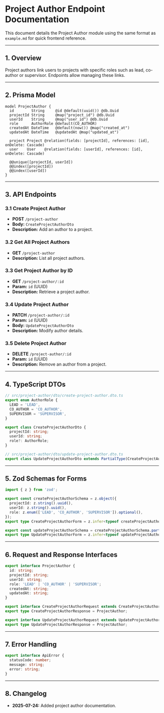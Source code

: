 # Project Author Endpoint Documentation

This document details the Project Author module using the same format as `example.md` for quick frontend reference.

---

## 1. Overview

Project authors link users to projects with specific roles such as lead, co-author or supervisor. Endpoints allow managing these links.

---

## 2. Prisma Model

```prisma
model ProjectAuthor {
  id        String     @id @default(uuid()) @db.Uuid
  projectId String     @map("project_id") @db.Uuid
  userId    String     @map("user_id") @db.Uuid
  role      AuthorRole @default(CO_AUTHOR)
  createdAt DateTime   @default(now()) @map("created_at")
  updatedAt DateTime   @updatedAt @map("updated_at")

  project Project @relation(fields: [projectId], references: [id], onDelete: Cascade)
  user    User    @relation(fields: [userId], references: [id], onDelete: Cascade)

  @@unique([projectId, userId])
  @@index([projectId])
  @@index([userId])
}
```

---

## 3. API Endpoints

### 3.1 Create Project Author
- **POST** `/project-author`
- **Body:** `CreateProjectAuthorDto`
- **Description:** Add an author to a project.

### 3.2 Get All Project Authors
- **GET** `/project-author`
- **Description:** List all project authors.

### 3.3 Get Project Author by ID
- **GET** `/project-author/:id`
- **Param:** `id` (UUID)
- **Description:** Retrieve a project author.

### 3.4 Update Project Author
- **PATCH** `/project-author/:id`
- **Param:** `id` (UUID)
- **Body:** `UpdateProjectAuthorDto`
- **Description:** Modify author details.

### 3.5 Delete Project Author
- **DELETE** `/project-author/:id`
- **Param:** `id` (UUID)
- **Description:** Remove an author from a project.

---

## 4. TypeScript DTOs

```typescript
// src/project-author/dto/create-project-author.dto.ts
export enum AuthorRole {
  LEAD = 'LEAD',
  CO_AUTHOR = 'CO_AUTHOR',
  SUPERVISOR = 'SUPERVISOR',
}

export class CreateProjectAuthorDto {
  projectId: string;
  userId: string;
  role?: AuthorRole;
}

// src/project-author/dto/update-project-author.dto.ts
export class UpdateProjectAuthorDto extends PartialType(CreateProjectAuthorDto) {}
```

---

## 5. Zod Schemas for Forms

```typescript
import { z } from 'zod';

export const createProjectAuthorSchema = z.object({
  projectId: z.string().uuid(),
  userId: z.string().uuid(),
  role: z.enum(['LEAD', 'CO_AUTHOR', 'SUPERVISOR']).optional(),
});
export type CreateProjectAuthorForm = z.infer<typeof createProjectAuthorSchema>;

export const updateProjectAuthorSchema = createProjectAuthorSchema.partial();
export type UpdateProjectAuthorForm = z.infer<typeof updateProjectAuthorSchema>;
```

---

## 6. Request and Response Interfaces

```typescript
export interface ProjectAuthor {
  id: string;
  projectId: string;
  userId: string;
  role: 'LEAD' | 'CO_AUTHOR' | 'SUPERVISOR';
  createdAt: string;
  updatedAt: string;
}

export interface CreateProjectAuthorRequest extends CreateProjectAuthorDto {}
export type CreateProjectAuthorResponse = ProjectAuthor;

export interface UpdateProjectAuthorRequest extends UpdateProjectAuthorDto {}
export type UpdateProjectAuthorResponse = ProjectAuthor;
```

---

## 7. Error Handling

```typescript
export interface ApiError {
  statusCode: number;
  message: string;
  error: string;
}
```

---

## 8. Changelog
- **2025-07-24:** Added project author documentation.
